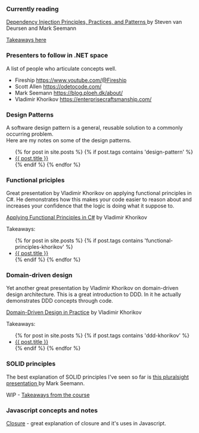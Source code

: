 ### Currently reading

<a href="https://www.manning.com/books/dependency-injection-principles-practices-patterns" target="_blank">Dependency Injection Principles, Practices, and Patterns </a> by Steven van Deursen and Mark Seemann

<a href="https://amelyan.com/2020/01/09/dependency-injection-principles-practices-patterns.html">Takeaways here</a>

### Presenters to follow in .NET space
A list of people who articulate concepts well. 

- Fireship <a href="https://www.youtube.com/@Fireship">https://www.youtube.com/@Fireship</a>
- Scott Allen <a href="https://odetocode.com/" target="_blank">https://odetocode.com/</a> 
- Mark Seemann <a href="https://blog.ploeh.dk/about/" target="_blank">https://blog.ploeh.dk/about/</a> 
- Vladimir Khorikov <a href="https://enterprisecraftsmanship.com/" target="_blank">https://enterprisecraftsmanship.com/</a> 

### Design Patterns

   A software design pattern is a general, reusable solution to a commonly occurring problem.  
   Here are my notes on some of the design patterns.

<ul>
  {% for post in site.posts %}
    {% if post.tags contains 'design-pattern' %}
      <li>
        <a href="{{ post.url | absolute_url}}">{{ post.title }}</a>
      </li>
     {% endif %}
  {% endfor %}
</ul>


### Functional priciples

Great presentation by Vladimir Khorikov on applying functional principles in C#. He demonstrates how this makes your code easier to reason about and increases your confidence that the logic is doing what it suppose to.

<a href="https://app.pluralsight.com/library/courses/csharp-applying-functional-principles/" target="_blank">Applying Functional Principles in C#</a>
by Vladimir Khorikov
   
Takeaways:

<ul>
  {% for post in site.posts %}
    {% if post.tags contains 'functional-principles-khorikov' %}
      <li>
        <a href="{{ post.url | absolute_url}}">{{ post.title }}</a>
      </li>
     {% endif %}
  {% endfor %}
</ul>

### Domain-driven design

Yet another great presentation by Vladimir Khorikov on domain-driven design architecture.  This is a great introduction to DDD.  In it he actually demonstrates DDD concepts through code. 

<a href="https://app.pluralsight.com/library/courses/domain-driven-design-in-practice/" target="_blank">Domain-Driven Design in Practice</a>
by Vladimir Khorikov

Takeaways:
<ul>
  {% for post in site.posts %}
    {% if post.tags contains 'ddd-khorikov' %}
      <li>
        <a href="{{ post.url | absolute_url}}">{{ post.title }}</a>
      </li>
     {% endif %}
  {% endfor %}
</ul>

### SOLID principles

The best explanation of SOLID principles I've seen so far is
<a href="https://app.pluralsight.com/library/courses/encapsulation-solid/table-of-contents" target="_blank">this pluralsight presentation </a>by Mark Seemann. 

WIP -   <a href="https://amelyan.com/2020/03/03/solid.html">Takeaways from the course</a>

### Javascript concepts and notes
 <a href="https://amelyan.com/2020/01/03/javascript-closures.html">Closure</a> - great explanation of closure and it's uses in Javascript.

